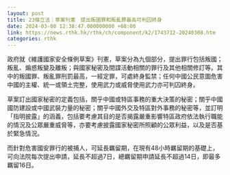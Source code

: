```yaml
---
layout: post
title: 23條立法｜草案刊憲　提出叛國罪和叛亂罪最高可判囚終身
date: 2024-03-08 12:38:47.000000000 +08:00
link: https://news.rthk.hk/rthk/ch/component/k2/1743712-20240308.htm
categories: rthk
---
```


政府就《維護國家安全條例草案》刊憲，草案分為九個部分，提出罪行包括叛國；叛亂、煽惑叛變及離叛；與國家秘密及間諜活動相關的罪行及其他相關修訂等。其中的叛國罪、叛亂罪刑罰最高，一經定罪，可處終身監禁；任何中國公民意圖危害中國的主權、統一或領土完整，使用武力或威脅使用武力亦可判囚終身。

草案訂出國家秘密的定義包括，關乎中國或特區事務的重大決策的秘密；關乎中國國防建設或中國武裝力量的秘密；關乎中國外交及特區對外事務的秘密等，並訂明「指明披露」的涵義，包括要考慮其目的是否揭露嚴重影響特區政府依法執行職能的情況及公眾嚴重威脅等，亦要考慮披露國家秘密所照顧的公眾利益，以及是否基於緊急情況。

而針對危害國安罪行的被捕人，可延長羈留期，在現有48小時羈留期的基礎上，可向法院每次提出申請，延長不超過7日，總羈留期申請延長不超過14日，即最多羈留16日。
